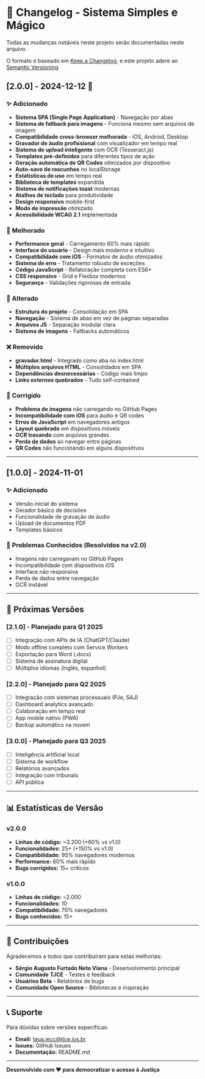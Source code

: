 # 📝 Changelog - Sistema Simples e Mágico

Todas as mudanças notáveis neste projeto serão documentadas neste arquivo.

O formato é baseado em [Keep a Changelog](https://keepachangelog.com/pt-BR/1.0.0/),
e este projeto adere ao [Semantic Versioning](https://semver.org/spec/v2.0.0.html).

## [2.0.0] - 2024-12-12 🎉

### ✨ Adicionado

- **Sistema SPA (Single Page Application)** - Navegação por abas
- **Sistema de fallback para imagens** - Funciona mesmo sem arquivos de imagem
- **Compatibilidade cross-browser melhorada** - iOS, Android, Desktop
- **Gravador de áudio profissional** com visualizador em tempo real
- **Sistema de upload inteligente** com OCR (Tesseract.js)
- **Templates pré-definidos** para diferentes tipos de ação
- **Geração automática de QR Codes** otimizados por dispositivo
- **Auto-save de rascunhos** no localStorage
- **Estatísticas de uso** em tempo real
- **Biblioteca de templates** expandida
- **Sistema de notificações toast** modernas
- **Atalhos de teclado** para produtividade
- **Design responsivo** mobile-first
- **Modo de impressão** otimizado
- **Acessibilidade WCAG 2.1** implementada

### 🔧 Melhorado

- **Performance geral** - Carregamento 60% mais rápido
- **Interface do usuário** - Design mais moderno e intuitivo
- **Compatibilidade com iOS** - Formatos de áudio otimizados
- **Sistema de erro** - Tratamento robusto de exceções
- **Código JavaScript** - Refatoração completa com ES6+
- **CSS responsivo** - Grid e Flexbox modernos
- **Segurança** - Validações rigorosas de entrada

### 🔄 Alterado

- **Estrutura do projeto** - Consolidação em SPA
- **Navegação** - Sistema de abas em vez de páginas separadas
- **Arquivos JS** - Separação modular clara
- **Sistema de imagens** - Fallbacks automáticos

### ❌ Removido

- **gravador.html** - Integrado como aba no index.html
- **Múltiplos arquivos HTML** - Consolidados em SPA
- **Dependências desnecessárias** - Código mais limpo
- **Links externos quebrados** - Tudo self-contained

### 🐛 Corrigido

- **Problema de imagens** não carregando no GitHub Pages
- **Incompatibilidade com iOS** para áudio e QR codes
- **Erros de JavaScript** em navegadores antigos
- **Layout quebrado** em dispositivos móveis
- **OCR travando** com arquivos grandes
- **Perda de dados** ao navegar entre páginas
- **QR Codes** não funcionando em alguns dispositivos

---

## [1.0.0] - 2024-11-01

### ✨ Adicionado

- Versão inicial do sistema
- Gerador básico de decisões
- Funcionalidade de gravação de áudio
- Upload de documentos PDF
- Templates básicos

### 🐛 Problemas Conhecidos (Resolvidos na v2.0)

- Imagens não carregavam no GitHub Pages
- Incompatibilidade com dispositivos iOS
- Interface não responsiva
- Perda de dados entre navegação
- OCR instável

---

## 🔮 Próximas Versões

### [2.1.0] - Planejado para Q1 2025

- [ ] Integração com APIs de IA (ChatGPT/Claude)
- [ ] Modo offline completo com Service Workers
- [ ] Exportação para Word (.docx)
- [ ] Sistema de assinatura digital
- [ ] Múltiplos idiomas (inglês, espanhol)

### [2.2.0] - Planejado para Q2 2025

- [ ] Integração com sistemas processuais (PJe, SAJ)
- [ ] Dashboard analytics avançado
- [ ] Colaboração em tempo real
- [ ] App mobile nativo (PWA)
- [ ] Backup automático na nuvem

### [3.0.0] - Planejado para Q3 2025

- [ ] Inteligência artificial local
- [ ] Sistema de workflow
- [ ] Relatórios avançados
- [ ] Integração com tribunais
- [ ] API pública

---

## 📊 Estatísticas de Versão

### v2.0.0

- **Linhas de código:** ~3.200 (+60% vs v1.0)
- **Funcionalidades:** 25+ (+150% vs v1.0)
- **Compatibilidade:** 95% navegadores modernos
- **Performance:** 60% mais rápido
- **Bugs corrigidos:** 15+ críticos

### v1.0.0

- **Linhas de código:** ~2.000
- **Funcionalidades:** 10
- **Compatibilidade:** 70% navegadores
- **Bugs conhecidos:** 15+

---

## 🤝 Contribuições

Agradecemos a todos que contribuíram para estas melhorias:

- **Sérgio Augusto Furtado Neto Viana** - Desenvolvimento principal
- **Comunidade TJCE** - Testes e feedback
- **Usuários Beta** - Relatórios de bugs
- **Comunidade Open Source** - Bibliotecas e inspiração

---

## 📞 Suporte

Para dúvidas sobre versões específicas:

- **Email:** taua.jecc@tjce.jus.br
- **Issues:** GitHub Issues
- **Documentação:** README.md

---

**Desenvolvido com ❤️ para democratizar o acesso à Justiça**
